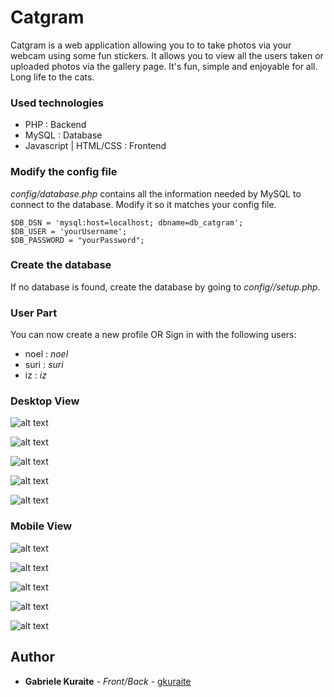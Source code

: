 # Catgram

Catgram is a web application allowing you to to take photos via your webcam using some fun stickers.
It allows you to view all the users taken or uploaded photos via the gallery page.
It's fun, simple and enjoyable for all.
Long life to the cats.

### Used technologies

- PHP : Backend
- MySQL : Database
- Javascript | HTML/CSS : Frontend

### Modify the config file

_config/database.php_ contains all the information needed by MySQL to connect to the database. Modify it so it matches your config file.

```
$DB_DSN = 'mysql:host=localhost; dbname=db_catgram';
$DB_USER = 'yourUsername';
$DB_PASSWORD = "yourPassword";
```

### Create the database

If no database is found, create the database by going to _config//setup.php_.

### User Part

You can now create a new profile
OR
Sign in with the following users:

- noel : _noel_
- suri : _suri_
- iz : _iz_

### Desktop View

![alt text](screensnaps/cama1.png?raw=true "Title")

![alt text](screensnaps/cama3.png?raw=true "Title")

![alt text](screensnaps/cama4.png?raw=true "Title")

![alt text](screensnaps/cama5.png?raw=true "Title")

![alt text](screensnaps/cama6.png?raw=true "Title")

### Mobile View

![alt text](screensnaps/cama7.png?raw=true "Title")

![alt text](screensnaps/cama8.png?raw=true "Title")

![alt text](screensnaps/cama9.png?raw=true "Title")

![alt text](screensnaps/cama10.png?raw=true "Title")

![alt text](screensnaps/cama12.png?raw=true "Title")

## Author

- **Gabriele Kuraite** - _Front/Back_ - [gkuraite](https://github.com/gkuraite)
